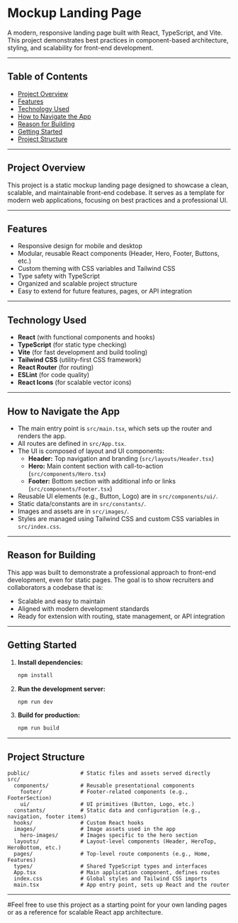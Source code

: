 # Mockup Landing Page

A modern, responsive landing page built with React, TypeScript, and Vite. This project demonstrates best practices in component-based architecture, styling, and scalability for front-end development.

---

## Table of Contents

- [Project Overview](#project-overview)
- [Features](#features)
- [Technology Used](#technology-used)
- [How to Navigate the App](#how-to-navigate-the-app)
- [Reason for Building](#reason-for-building)
- [Getting Started](#getting-started)
- [Project Structure](#project-structure)

---

## Project Overview

This project is a static mockup landing page designed to showcase a clean, scalable, and maintainable front-end codebase. It serves as a template for modern web applications, focusing on best practices and a professional UI.

---

## Features

- Responsive design for mobile and desktop
- Modular, reusable React components (Header, Hero, Footer, Buttons, etc.)
- Custom theming with CSS variables and Tailwind CSS
- Type safety with TypeScript
- Organized and scalable project structure
- Easy to extend for future features, pages, or API integration

---

## Technology Used

- **React** (with functional components and hooks)
- **TypeScript** (for static type checking)
- **Vite** (for fast development and build tooling)
- **Tailwind CSS** (utility-first CSS framework)
- **React Router** (for routing)
- **ESLint** (for code quality)
- **React Icons** (for scalable vector icons)

---

## How to Navigate the App

- The main entry point is `src/main.tsx`, which sets up the router and renders the app.
- All routes are defined in `src/App.tsx`.
- The UI is composed of layout and UI components:
  - **Header:** Top navigation and branding (`src/layouts/Header.tsx`)
  - **Hero:** Main content section with call-to-action (`src/components/Hero.tsx`)
  - **Footer:** Bottom section with additional info or links (`src/components/Footer.tsx`)
- Reusable UI elements (e.g., Button, Logo) are in `src/components/ui/`.
- Static data/constants are in `src/constants/`.
- Images and assets are in `src/images/`.
- Styles are managed using Tailwind CSS and custom CSS variables in `src/index.css`.

---

## Reason for Building

This app was built to demonstrate a professional approach to front-end development, even for static pages. The goal is to show recruiters and collaborators a codebase that is:

- Scalable and easy to maintain
- Aligned with modern development standards
- Ready for extension with routing, state management, or API integration

---

## Getting Started

1. **Install dependencies:**
   ```bash
   npm install
   ```
2. **Run the development server:**
   ```bash
   npm run dev
   ```
3. **Build for production:**
   ```bash
   npm run build
   ```

---

## Project Structure

```
public/                # Static files and assets served directly
src/
  components/          # Reusable presentational components
    footer/            # Footer-related components (e.g., FooterSection)
    ui/                # UI primitives (Button, Logo, etc.)
  constants/           # Static data and configuration (e.g., navigation, footer items)
  hooks/               # Custom React hooks
  images/              # Image assets used in the app
    hero-images/       # Images specific to the hero section
  layouts/             # Layout-level components (Header, HeroTop, HeroBottom, etc.)
  pages/               # Top-level route components (e.g., Home, Features)
  types/               # Shared TypeScript types and interfaces
  App.tsx              # Main application component, defines routes
  index.css            # Global styles and Tailwind CSS imports
  main.tsx             # App entry point, sets up React and the router

```

---

#Feel free to use this project as a starting point for your own landing pages or as a reference for scalable React app architecture.
